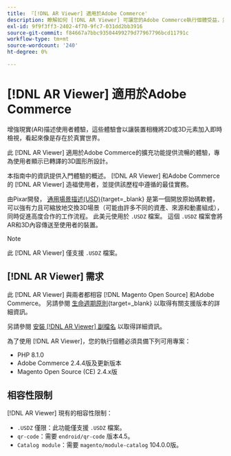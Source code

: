 ```yaml
---
title: 『[!DNL AR Viewer] 適用於Adobe Commerce'
description: 瞭解如何 [!DNL AR Viewer] 可讓您的Adobe Commerce執行個體受益，並瞭解如何成功入門和設定擴充功能。
exl-id: 9f9f3ff3-2402-4f70-9fc7-031dd2bb3916
source-git-commit: f84667a7bbc93504499279d77967796bcd11791c
workflow-type: tm+mt
source-wordcount: '240'
ht-degree: 0%

---
```


# [!DNL AR Viewer] 適用於Adobe Commerce

增強現實(AR)描述使用者體驗，這些體驗會以讓裝置相機將2D或3D元素加入即時檢視，看起來像是存在於真實世界。

此 [!DNL AR Viewer] 適用於Adobe Commerce的擴充功能提供流暢的體驗，專為使用者顯示已轉譯的3D圖形所設計。

本指南中的資訊提供入門體驗的概述。 [!DNL AR Viewer] 和Adobe Commerce的 [!DNL AR Viewer] 造福使用者，並提供該歷程中遵循的最佳實務。

由Pixar開發， [通用場景描述(USD)](https://www.pixar.com/usd){target=_blank} 是第一個開放原始碼軟體，可以強有力且可縮放地交換3D場景（可能由許多不同的資產、來源和動畫組成），同時促進高度合作的工作流程。 此美元使用於 `.USDZ` 檔案。 這個 `.USDZ` 檔案會將AR和3D內容傳送至使用者的裝置。

>[!NOTE]
>
> 此 [!DNL AR Viewer] 僅支援 `.USDZ` 檔案。

## [!DNL AR Viewer] 需求

此 [!DNL AR Viewer] 與兩者都相容 [!DNL Magento Open Source] 和Adobe Commerce。 另請參閱 [生命週期原則](https://experienceleague.adobe.com/docs/commerce-operations/release/planning/lifecycle-policy.html){target=_blank} 以取得有關支援版本的詳細資訊。

另請參閱 [安裝 [!DNL AR Viewer] 副檔名](../catalog/ar-viewer-setup.md) 以取得詳細資訊。

為了使用 [!DNL AR Viewer]，您的執行個體必須具備下列可用專案：

* PHP 8.1.0
* Adobe Commerce 2.4.4版及更新版本
* Magento Open Source (CE) 2.4.x版

## 相容性限制

[!DNL AR Viewer] 現有的相容性限制：

* `.USDZ` 僅限：此功能僅支援 `.USDZ` 檔案。
* `qr-code`：需要 `endroid/qr-code` 版本4.5。
* `Catalog module`：需要 `magento/module-catalog` 104.0.0版。
